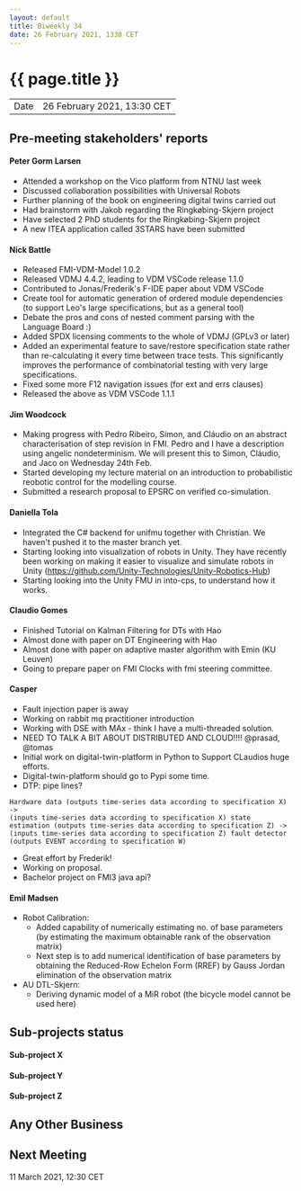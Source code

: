 ```yaml
---
layout: default
title: Biweekly 34
date: 26 February 2021, 1330 CET
---
```


<script src="https://code.jquery.com/jquery-1.11.1.min.js">
</script>
<script src="/javascripts/edit.js"></script>
<script>setEditButonNm();</script>

# {{ page.title }}

|||
|---|---|
| Date | 26 February 2021, 13:30 CET |


## Pre-meeting stakeholders' reports

<!-- Please keep in mind that the minutes are publicly available.-->

#### Peter Gorm Larsen
* Attended a workshop on the Vico platform from NTNU last week
* Discussed collaboration possibilities with Universal Robots
* Further planning of the book on engineering digital twins carried out
* Had brainstorm with Jakob regarding the Ringkøbing-Skjern project
* Have selected 2 PhD students for the Ringkøbing-Skjern project
* A new ITEA application called 3STARS have been submitted

#### Nick Battle
* Released FMI-VDM-Model 1.0.2
* Released VDMJ 4.4.2, leading to VDM VSCode release 1.1.0
* Contributed to Jonas/Frederik's F-IDE paper about VDM VSCode
* Create tool for automatic generation of ordered module dependencies (to support Leo's large specifications, but as a general tool)
* Debate the pros and cons of nested comment parsing with the Language Board :)
* Added SPDX licensing comments to the whole of VDMJ (GPLv3 or later)
* Added an experimental feature to save/restore specification state rather than re-calculating it every time between trace tests. This significantly improves the performance of combinatorial testing with very large specifications.
* Fixed some more F12 navigation issues (for ext and errs clauses)
* Released the above as VDM VSCode 1.1.1

#### Jim Woodcock
* Making progress with Pedro Ribeiro, Simon, and Cláudio on an abstract characterisation of step revision in FMI. Pedro and I have a description using angelic nondeterminism. We will present this to Simon, Cláudio, and Jaco on Wednesday 24th Feb.
* Started developing my lecture material on an introduction to probabilistic reobotic control for the modelling course.
* Submitted a research proposal to EPSRC on verified co-simulation.

#### Daniella Tola
* Integrated the C# backend for unifmu together with Christian. We haven't pushed it to the master branch yet.
* Starting looking into visualization of robots in Unity. They have recently been working on making it easier to visualize and simulate robots in Unity (https://github.com/Unity-Technologies/Unity-Robotics-Hub)
* Starting looking into the Unity FMU in into-cps, to understand how it works. 

#### Claudio Gomes
* Finished Tutorial on Kalman Filtering for DTs with Hao
* Almost done with paper on DT Engineering with Hao
* Almost done with paper on adaptive master algorithm with Emin (KU Leuven)
* Going to prepare paper on FMI Clocks with fmi steering committee.

#### Casper
* Fault injection paper is away
* Working on rabbit mq practitioner introduction
* Working with DSE with MAx - think I have a multi-threaded solution.
* NEED TO TALK A BIT ABOUT DISTRIBUTED AND CLOUD!!!! @prasad, @tomas
* Initial work on digital-twin-platform in Python to Support CLaudios huge efforts.
* Digital-twin-platform should go to Pypi some time.
* DTP: pipe lines? 
```
Hardware data (outputs time-series data according to specification X) ->
(inputs time-series data according to specification X) state estimation (outputs time-series data according to specification Z) ->
(inputs time-series data according to specification Z) fault detector (outputs EVENT according to specification W)
```
* Great effort by Frederik!
* Working on proposal.
* Bachelor project on FMI3 java api?

#### Emil Madsen
* Robot Calibration:
  * Added capability of numerically estimating no. of base parameters (by estimating the maximum obtainable rank of the observation matrix)
  * Next step is to add numerical identification of base parameters by obtaining the Reduced-Row Echelon Form (RREF) by Gauss Jordan elimination of the observation matrix
* AU DTL-Skjern:
  * Deriving dynamic model of a MiR robot (the bicycle model cannot be used here)

## Sub-projects status

#### Sub-project X

#### Sub-project Y

#### Sub-project Z

##  Any Other Business

Next Meeting
------------

11 March 2021, 12:30 CET


<div id="edit_page_div"></div>
